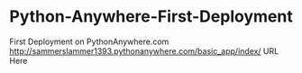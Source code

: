 # Python-Anywhere-First-Deployment
First Deployment on PythonAnywhere.com
http://sammerslammer1393.pythonanywhere.com/basic_app/index/ URL Here
